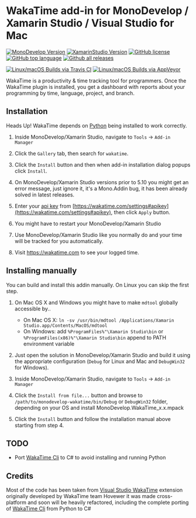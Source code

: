 WakaTime add-in for MonoDevelop / Xamarin Studio / Visual Studio for Mac
===================================================================

[![MonoDevelop Version](https://img.shields.io/badge/MonoDevelop-v7.x-3CA0DE.svg)](http://www.monodevelop.com/download/)
[![XamarinStudio Version](https://img.shields.io/badge/XamarinStudio-v7.x-9E72C9.svg)](https://www.xamarin.com/download/)
[![GitHub license](https://img.shields.io/github/license/CodeCavePro/monodevelop-wakatime.svg)](https://github.com/CodeCavePro/monodevelop-wakatime/blob/master/LICENSE.md)
[![GitHub top language](https://img.shields.io/github/languages/top/CodeCavePro/monodevelop-wakatime.svg)](https://github.com/CodeCavePro/monodevelop-wakatime/search?l=C%23)
[![Github all releases](https://img.shields.io/github/downloads/CodeCavePro/monodevelop-wakatime/total.svg)](https://github.com/CodeCavePro/monodevelop-wakatime/releases/)

[![Linux/macOS Builds via Travis CI](https://travis-ci.org/CodeCavePro/monodevelop-wakatime.svg?branch=7.x)](https://travis-ci.org/CodeCavePro/monodevelop-wakatime/branches)
[![Linux/macOS Builds via AppVeyor](https://ci.appveyor.com/api/projects/status/etc2j9e3ptg2vr1i/branch/7.x?svg=true)](https://ci.appveyor.com/project/salaros/monodevelop-wakatime/branch/7.x)

WakaTime is a productivity & time tracking tool for programmers. Once the WakaTime plugin is installed, you get a dashboard with reports about your programming by time, language, project, and branch.

Installation
------------

Heads Up! WakaTime depends on [Python](http://www.python.org/getit/) being installed to work correctly.

1. Inside MonoDevelop/Xamarin Studio, navigate to `Tools` -> `Add-in Manager`

2. Click the `Gallery` tab, then search for `wakatime`.

3. Click the `Install` button and then when add-in installation dialog popups click `Install`.

4. On MonoDevelop/Xamarin Studio versions prior to 5.10 you might get an error message, just ignore it, it's a Mono.Addin bug, it has been already solved in latest releases.

5. Enter your [api key](https://wakatime.com/settings#apikey) from [https://wakatime.com/settings#apikey](https://wakatime.com/settings#apikey), then click `Apply` button.

6. You might have to restart your MonoDevelop/Xamarin Studio

7. Use MonoDevelop/Xamarin Studio like you normally do and your time will be tracked for you automatically.

8. Visit https://wakatime.com to see your logged time.

Installing manually
------------
You can build and install this addin manually. On Linux you can skip the first step.

1. On Mac OS X and Windows you might have to make `mdtool` globally accessible by..
    * On Mac OS X: `ln -sv /usr/bin/mdtool /Applications/Xamarin Studio.app/Contents/MacOS/mdtool`
    * On Windows: add `%ProgramFiles%"\Xamarin Studio\bin` or `%ProgramFiles(x86)%"\Xamarin Studio\bin` append to PATH environment variable

2. Just open the solution in MonoDevelop/Xamarin Studio and build it using the appropriate configuration (`Debug` for Linux and Mac and `DebugWin32` for Windows).
 
3. Inside MonoDevelop/Xamarin Studio, navigate to `Tools` -> `Add-in Manager`

4. Click the `Install from file...` button and browse to `/path/to/monodevelop-wakatime/bin/Debug` or `DebugWin32` folder, depending on your OS and install MonoDevelop.WakaTime_x.x.mpack

5. Click the `Install` button and follow the installation manual above starting from step 4.

TODO
-------

 * Port [WakaTime Cli](https://github.com/wakatime/wakatime) to C# to avoid installing and running Python

Credits
-------

Most of the code has been taken from [Visual Studio WakaTime](https://github.com/wakatime/visualstudio-wakatime) extension originally developed by WakaTime team
Hovewer it was made cross-platform and soon will be heavily refactored, including the complete porting of [WakaTime Cli](https://github.com/wakatime/wakatime) from Python to C#
